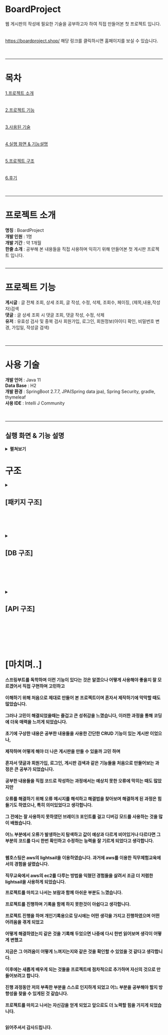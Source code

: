 
# BoardProject
웹 게시판의 작성에 필요한 기술을 공부하고자 하여 직접 만들어본 첫 프로젝트 입니다. <br/><br/><br/>
https://boardproject.shop/  해당 링크를 클릭하시면 홈페이지를 보실 수 있습니다.  <br/><br/><br/>
* * * 
# 목차
[1.프로젝트 소개](#프로젝트-소개)<br><br><br>
[2.프로젝트 기능](#프로젝트-기능)<br><br><br>
[3.사용된 기술](#사용-기술)<br><br><br>
[4.실행 화면 & 기능설명](#실행-화면--기능-설명)<br><br><br>
[5.프로젝트 구조](#구조)<br><br><br>
[6.후기](#마치며)<br><br><br>
* * *

# 프로젝트 소개

<b>명칭</b> : BoardProject<br>
<b>개발 인원</b> : 1명<br>
<b>개발 기간</b> : 약 1개월<br>
<b>한줄 소개</b> : 공부해 본 내용들을 직접 사용하며 익히기 위해 만들어본 첫 게시판 프로젝트 입니다.<br><br>
* * *
# 프로젝트 기능

<b>게시글</b> : 글 전체 조회, 상세 조회, 글 작성, 수정, 삭제, 조회수, 페이징, (제목,내용,작성자)검색<br>
<b>댓글</b> : 글 상세 조회 시 댓글 조회, 댓글 작성, 수정, 삭제<br>
<b>유저</b> : 유효성 검사 및 중복 검사 회원가입, 로그인, 회원정보(아이디 확인, 비밀번호 변경, 가입일, 작성글 검색)<br><br><br>
* * *
# 사용 기술


<b>개발 언어</b> : Java 11 <br>
<b>Data Base</b> : H2 <br>
<b>개발 환경</b> : SpringBoot 2.7.7, JPA(Spring data jpa), Spring Security, gradle, thymeleaf <br>
<b>사용 IDE</b> : Intelli J Community <br><br><br>
* * *

## 실행 화면 & 기능 설명

<details>
  
  <summary><b>펼쳐보기</b></summary>
  
  <details>
  <summary><h2><strong>[글 전체조회]</strong></h2></summary>

  - <h3><b>[로그인 상태]</b></h3>
![게시글전체조회](https://github.com/Kojun123/MyProject01/assets/124665643/a91adee5-22e2-417e-98db-ffc781ddf4d4.PNG) <br/><br/><br/>
게시글은 최신 작성글 기준으로 정렬됩니다. 제목 옆에는 게시글 내의 작성된 댓글의 개수를 표시하며 조회수는 쿠키를 대조하여 최초 조회시에만 카운트됩니다.
<br/><br/><br/>
  </details>
  
  <details>
  <summary><h2><strong>[글 상세조회]</strong></h2></summary>
    
   - <h3><b>[게스트(혹은 권한이 없는) 상태]</b></h3>
   <img src="https://github.com/Kojun123/MyProject01/assets/124665643/1cbc68ee-3ec0-4119-ac74-36795a6fba4a.PNG"> <br><br>
    
   - <h3><b>[로그인 상태]</b></h3>
   <img src="https://github.com/Kojun123/MyProject01/assets/124665643/ed9b09fb-adf1-4dfb-bbd1-a75a5dedf43a.PNG"> <br><br>
  게시글의 수정과 삭제, 댓글 작성, 수정, 삭제가 가능하며 <br>
  본인이 작성한 게시글과 댓글이 아니라면 수정/삭제가 나타나지 않으며 게스트 상태에서는 댓글 작성을 할 수 없습니다.<br>
    </details>
  
  <details>
  <summary><h2><strong>[글 작성]</strong></h2></summary>
   <h3><b>[게시글 작성 화면]</b></h3>
    <img src = "https://user-images.githubusercontent.com/124665643/218441768-09f57291-c170-4d63-8520-1a089f52ae39.PNG"> <br>
   로그인 한 유저는 게시글의 제목과 내용을 입력하여 작성이 가능합니다. 작성 후에는 목록화면으로 redirect 됩니다. <br>
  </details>
  
  <details>
    <summary><h2><strong>[글 검색]</strong></h2></summary>
    <h3><b>[게시글 검색 화면]</b></h3>
    <img src = "https://github.com/Kojun123/MyProject01/assets/124665643/648e6462-d1cf-451b-a793-91540bf7dd3d.PNG"> <br>
    게시글은 제목, 내용, 작성자 세 가지 조건으로 검색이 가능합니다. 검색 키워드에 포함된 모든 글이 조회됩니다. 
  </details>
  
  <details>
    <summary><h2><strong>[회원가입 & 로그인]</strong>,</h2></summary>
    <h3><b>[회원가입 화면]</b></h3>
    <img src = "https://user-images.githubusercontent.com/124665643/218448047-11aa55b5-7b72-44fd-add5-091ff8feda5d.PNG"> <br>
    회원가입은 가입할 id , password, email을 입력하여 진행하며 password가 일치하지 않거나 id와 emial이 이미 존재한다면 사용자에게 다음과 같은 메시지를 보여줍니다. <br>
    <h3><b>[로그인 화면]</b></h3>
    <img src = "https://user-images.githubusercontent.com/124665643/218448897-7155703a-0f4b-418c-9f74-fe789023c366.PNG"> <br>
    로그인은 id와 password를 입력하여 진행하며 id나 password 둘 중 하나라도 일치하지 않을 시에는 다음과 같은 메시지를 보여줍니다.
  </details>

  <details>
    <summary><h2><strong>[회원정보]</strong></h2></summary>
    <h3><b>[회원정보 화면]</b></h3>
    <img src = "https://github.com/Kojun123/MyProject01/assets/124665643/fc55d647-3849-40e6-b830-bee8c165fadd.PNG"> <br>
    회원정보 화면에서 ID, 비밀번호 변경, 가입일, 작성글 검색을 보여줍니다. <br>
    <h3><b>[작성글 검색 화면]</b></h3>
    <img src = "https://github.com/Kojun123/MyProject01/assets/124665643/13289697-a261-4058-956d-0f826de2220a.PNG"> <br>
    작성한 게시글들을 확인할 수 있고 이동할 수 있습니다.
  </details>
  
  
</details>
</details>


# 구조


<details>
  <summary><h2><strong>[패키지 구조]</strong></h2></summary>
  <img src = "https://user-images.githubusercontent.com/124665643/218452442-b927609e-0e40-4723-9660-a7851a9087a9.PNG"> <br>
  <img src = "https://user-images.githubusercontent.com/124665643/218452446-de64d676-7a9e-45ff-9c5d-90d1b277c256.PNG"> <br>
  <img src = "https://user-images.githubusercontent.com/124665643/218452450-75d78047-bb4e-433d-a303-371b29a07b1c.PNG"> <br>
  <img src = "https://user-images.githubusercontent.com/124665643/218452452-42b60004-d6e2-4bf2-8cef-22fad0f22494.PNG"> <br>
</details><br><br><br><br>

<details>
  <summary><h2><strong>[DB 구조]</strong></h2></summary>
  
  <h3><strong>[BOARD]</strong></h3><br>
  <img src = "https://user-images.githubusercontent.com/124665643/218453470-05944fc5-38cf-40c7-9677-1a87a27e0376.PNG"> <br>
  
  <h3><strong>[COMMENT]</strong></h3><br>
  <img src = "https://user-images.githubusercontent.com/124665643/218455982-3573b45d-b856-49ad-ab18-d55b2a33b95d.PNG"> <br>

  <h3><strong>[USER]</strong></h3><br>
  <img src = "https://user-images.githubusercontent.com/124665643/218455988-d407ca10-2907-4a89-976d-21ff981ba31a.PNG"> <br>
  
  <img src = "https://user-images.githubusercontent.com/124665643/218455990-a448dd8d-6120-4d37-ad0b-e4960ae58741.PNG"> <br> 
</details><br><br><br><br><br>

<details>
  <summary><h2><strong>[API 구조]</strong></h2></summary>
  <h3><strong>[BOARD API]</strong></h3>
  <img src = "https://github.com/Kojun123/MyProject01/assets/124665643/eef984cb-cb80-40b0-a1f3-07e1ecbdce97.PNG"> <br>
</details><br><br><br><br><br>

# [마치며..]
<h4>스프링부트를 독학하며 이런 기능이 있다는 것은 알겠으나 어떻게 사용해야 좋을지 잘 모르겠어서 직접 구현하며 고민하고<br><br>
이해하기 위해 처음으로 제대로 만들어 본 프로젝트이며 혼자서 제작하기에 막막할 때도 많았습니다.<br><br>
그러나 고민이 해결되었을때는 즐겁고 큰 성취감을 느꼈습니다, 이러한 과정을 통해 코딩에 더욱 매력을 느끼게 되었습니다.<br><br>
초기에 구상한 내용은 공부한 내용들을 사용한 간단한 CRUD 기능이 있는 게시판 이었으나,<br><br>
제작하며 어떻게 해야 더 나은 게시판을 만들 수 있을까 고민 하며<br><br>
혼자서 댓글과 회원가입, 로그인, 게시판 검색과 같은 기능들을 처음으로 만들어보는 과정은 큰 공부가 되었습니다.<br><br>
공부한 내용들을 직접 코드로 작성하는 과정에서는 예상치 못한 오류에 막히는 때도 많았지만<br><br>
오류를 해결하기 위해 오류 메시지를 해석하고 해결법을 찾아보며 해결하게 된 과정은 힘들기도 하였으나, 특히 의미있었다고 생각합니다.<br><br>
그 전에는 잘 사용하지 못하였던 브레이크 포인트를 걸고 디버깅 모드를 사용하는 것을 많이 배웠습니다.<br><br>
어느 부분에서 오류가 발생하는지 탐색하고 값이 예상과 다르게 비어있거나 다르다면 그 부분의 코드를 다시 한번 확인하고 수정하는 능력을 잘 기르게 되었다고 생각합니다.<br><br><br>
웹호스팅은 aws의 lightsail을 이용하였습니다. 과거에 aws를 이용한 직무체험교육에서의 경험을 살렸습니다. <br><br>
직무교육에서 aws의 ec2를 다루는 방법을 익혔던 경험들을 살려서 조금 더 저렴한 lightsail을 사용하게 되었습니다.

프로젝트를 마치고 나서는 보람과 함께 아쉬운 부분도 느꼈습니다.<br><br>
프로젝트를 진행하며 기록을 함께 하지 못한것이 아쉽다고 생각합니다.<br><br>
프로젝트 진행을 하며 개인기록용으로 당시에는 어떤 생각을 가지고 진행하였으며 어떤 어려움을 겪게 되었고<br><br>
어떻게 해결하였는지 같은 것을 기록해 두었으면 나중에 다시 한번 읽어보며 생각이 어떻게 변했고<br><br>
지금은 그 어려움이 어떻게 느껴지는지와 같은 것을 확인할 수 있었을 것 같다고 생각합니다.<br><br>
이후에는 새롭게 배우게 되는 것들을 프로젝트에 점차적으로 추가하며 자신의 것으로 만들어보려고 합니다. <br><br>
진행 과정동안 저의 부족한 부분을 스스로 인지하게 되었고 어느 부분을 공부해야 할지 방향성을 찾을 수 있게된 것 같습니다.<br><br>
프로젝트를 마치고 나서는 자신감을 얻게 되었고 앞으로도 더 노력할 힘을 가지게 되었습니다.<br><br>

읽어주셔서 감사드립니다.<br></h4>

